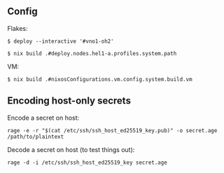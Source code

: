 Config
------

Flakes:

    $ deploy --interactive '#vno1-oh2'

    $ nix build .#deploy.nodes.hel1-a.profiles.system.path

VM:

    $ nix build .#nixosConfigurations.vm.config.system.build.vm

Encoding host-only secrets
--------------------------

Encode a secret on host:

    rage -e -r "$(cat /etc/ssh/ssh_host_ed25519_key.pub)" -o secret.age /path/to/plaintext

Decode a secret on host (to test things out):

    rage -d -i /etc/ssh/ssh_host_ed25519_key secret.age
